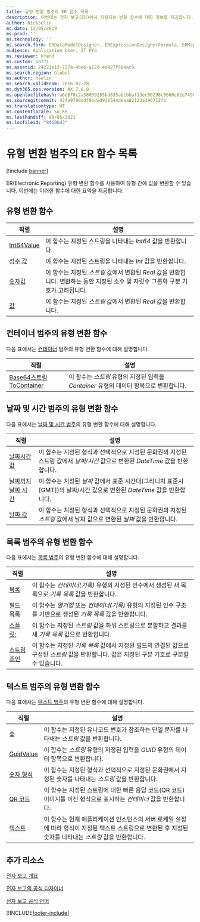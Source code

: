 ```yaml
---
title: 유형 변환 범주의 ER 함수 목록
description: 이번에는 전자 보고(ER)에서 지원되는 변환 함수에 대한 정보를 제공합니다.
author: NickSelin
ms.date: 12/05/2019
ms.prod: ''
ms.technology: ''
ms.search.form: ERDataModelDesigner, ERExpressionDesignerFormula, ERMappedFormatDesigner, ERModelMappingDesigner
audience: Application User, IT Pro
ms.reviewer: kfend
ms.custom: 58771
ms.assetid: 24223e13-727a-4be6-a22d-4d427f504ac9
ms.search.region: Global
ms.author: nselin
ms.search.validFrom: 2016-02-28
ms.dyn365.ops.version: AX 7.0.0
ms.openlocfilehash: a6d678c2a38039285bd835abcbbaf13ec00298c0660c62e7496a5d7405db8f61
ms.sourcegitcommit: 42fe9790ddf0bdad911544deaa82123a396712fb
ms.translationtype: HT
ms.contentlocale: ko-KR
ms.lasthandoff: 08/05/2021
ms.locfileid: "8460643"
---
```

# <a name="list-of-er-functions-in-the-type-conversion-category"></a>유형 변환 범주의 ER 함수 목록

[!include [banner](../includes/banner.md)]

ER(Electronic Reporting) 유형 변환 함수를 사용하여 유형 간에 값을 변환할 수 있습니다. 이번에는 이러한 함수에 대한 요약을 제공합니다.

## <a name="type-conversion-functions"></a>유형 변환 함수

| 직렬 | 설명 |
|----------|-------------|
| [Int64Value](er-functions-conversion-int64value.md)   | 이 함수는 지정된 스트링을 나타내는 *Int64* 값을 반환합니다. |
| [정수 값](er-functions-conversion-intvalue.md)       | 이 함수는 지정된 스트링을 나타내는 *Int* 값을 반환합니다. |
| [숫자값](er-functions-conversion-numbervalue.md) | 이 함수는 지정된 *스트링* 값에서 변환된 *Real* 값을 반환합니다. 변환하는 동안 지정된 소수 및 자릿수 그룹화 구분 기호가 고려됩니다. |
| [값](er-functions-conversion-value.md)             | 이 함수는 지정된 *스트링* 값에서 변환된 *Real* 값을 반환합니다. |

## <a name="type-conversion-functions-in-the-container-category"></a>컨테이너 범주의 유형 변환 함수

다음 표에서는 [컨테이너](er-functions-category-container.md) 범주의 유형 변환 함수에 대해 설명합니다.

| 직렬 | 설명 |
|----------|-------------|
| [Base64스트링ToContainer](er-functions-container-base64stringtocontainer.md) | 이 함수는 *스트링* 유형의 지정된 입력을 *Container* 유형의 데이터 항목으로 변환합니다. |

## <a name="type-conversion-functions-in-the-date-and-time-category"></a>날짜 및 시간 범주의 유형 변환 함수

다음 표에서는 [날짜 및 시간 범주](er-functions-category-datetime.md)의 유형 변환 함수에 대해 설명합니다.

| 직렬 | 설명 |
|----------|-------------|
| [날짜시간값](er-functions-datetime-datetimevalue.md)   | 이 함수는 지정된 형식과 선택적으로 지정된 문화권의 지정된 스트링 값에서 *날짜/시간* 값으로 변환된 *DateTime* 값을 반환합니다. |
| [날짜까지 날짜 시간](er-functions-datetime-datetodatetime.md) | 이 함수는 지정된 *날짜* 값에서 표준 시간대(그리니치 표준시 \[GMT\])의 날짜/시간 값으로 변환된 *DateTime* 값을 반환합니다. |
| [날짜 값](er-functions-datetime-datevalue.md)           | 이 함수는 지정된 형식과 선택적으로 지정된 문화권의 지정된 *스트링* 값에서 날짜 값으로 변환된 *날짜* 값을 반환합니다. |

## <a name="type-conversion-functions-in-the-list-category"></a>목록 범주의 유형 변환 함수

다음 표에서는 [목록 범주](er-functions-category-list.md)의 유형 변환 함수에 대해 설명합니다.

| 직렬 | 설명 |
|----------|-------------|
| [목록](er-functions-list-list.md)                 | 이 함수는 *컨테이너(기록)* 유형의 지정된 인수에서 생성된 새 목록으로 *기록 목록* 값을 반환합니다. |
| [필드 목록](er-functions-list-listoffields.md) | 이 함수는 *열거형* 또는 *컨테이너(기록)* 유형의 지정된 인수 구조를 기반으로 생성된 *기록 목록* 값을 반환합니다. |
| [스플릿:](er-functions-list-split.md)               | 이 함수는 지정된 *스트링* 값을 하위 스트링으로 분할하고 결과를 새 *기록 목록* 값으로 반환합니다. |
| [스트링 조인](er-functions-list-stringjoin.md)     | 이 함수는 지정된 *기록 목록* 값에서 지정된 필드의 연결된 값으로 구성된 *스트링* 값을 반환합니다. 값은 지정된 구분 기호로 구분할 수 있습니다. |

## <a name="type-conversion-functions-in-the-text-category"></a>텍스트 범주의 유형 변환 함수

다음 표에서는 [텍스트 범주](er-functions-category-text.md)의 유형 변환 함수에 대해 설명합니다.

| 직렬 | 설명 |
|----------|-------------|
| [숯](er-functions-text-char.md)                 | 이 함수는 지정된 유니코드 번호가 참조하는 단일 문자를 나타내는 *스트링* 값을 반환합니다. |
| [GuidValue](er-functions-text-guidvalue.md)       | 이 함수는 *스트링* 유형의 지정된 입력을 *GUID* 유형의 데이터 항목으로 변환합니다. |
| [숫자 형식](er-functions-text-numberformat.md) | 이 함수는 지정된 형식과 선택적으로 지정된 문화권에서 지정된 숫자를 나타내는 *스트링* 값을 반환합니다. |
| [QR 코드](er-functions-text-qrcode.md)             | 이 함수는 지정된 스트링에 대한 빠른 응답 코드(QR 코드) 이미지를 이진 형식으로 표시하는 *컨테이너* 값을 반환합니다. |
| [텍스트](er-functions-text-text.md)                 | 이 함수는 현재 애플리케이션 인스턴스의 서버 로케일 설정에 따라 형식이 지정된 텍스트 스트링으로 변환된 후 지정된 숫자를 나타내는 *스트링* 값을 반환합니다. |

## <a name="additional-resources"></a>추가 리소스

[전자 보고 개요](general-electronic-reporting.md)

[전자 보고의 공식 디자이너](general-electronic-reporting-formula-designer.md)

[전자 보고 공식 언어](er-formula-language.md)


[!INCLUDE[footer-include](../../../includes/footer-banner.md)]